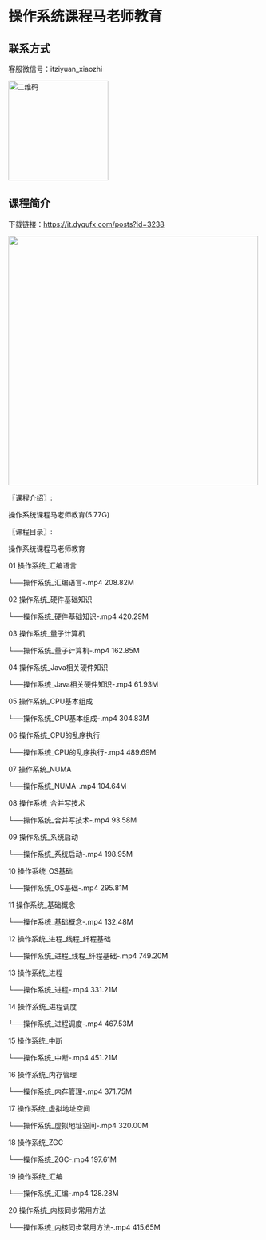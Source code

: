 # 操作系统课程马老师教育

## 联系方式

客服微信号：itziyuan_xiaozhi

<img src="https://ziyuanyun.oss-cn-guangzhou.aliyuncs.com/common/20240614073449/666b82192834a.jpg" width="200" height="200" alt="二维码">

## 课程简介

下载链接：https://it.dyqufx.com/posts?id=3238

<img src="https://ziyuanyun.oss-cn-guangzhou.aliyuncs.com/yun/20240515185059/6644939306c60.jpg" width="500" alt="">

  〖课程介绍〗:

 操作系统课程马老师教育(5.77G)

 〖课程目录〗:

 操作系统课程马老师教育



 01 操作系统_汇编语言

 └──操作系统_汇编语言-.mp4 208.82M

 02 操作系统_硬件基础知识

 └──操作系统_硬件基础知识-.mp4 420.29M

 03 操作系统_量子计算机

 └──操作系统_量子计算机-.mp4 162.85M

 04 操作系统_Java相关硬件知识

 └──操作系统_Java相关硬件知识-.mp4 61.93M

 05 操作系统_CPU基本组成

 └──操作系统_CPU基本组成-.mp4 304.83M

 06 操作系统_CPU的乱序执行

 └──操作系统_CPU的乱序执行-.mp4 489.69M

 07 操作系统_NUMA

 └──操作系统_NUMA-.mp4 104.64M

 08 操作系统_合并写技术

 └──操作系统_合并写技术-.mp4 93.58M

 09 操作系统_系统启动

 └──操作系统_系统启动-.mp4 198.95M

 10 操作系统_OS基础

 └──操作系统_OS基础-.mp4 295.81M

 11 操作系统_基础概念

 └──操作系统_基础概念-.mp4 132.48M

 12 操作系统_进程_线程_纤程基础

 └──操作系统_进程_线程_纤程基础-.mp4 749.20M

 13 操作系统_进程

 └──操作系统_进程-.mp4 331.21M

 14 操作系统_进程调度

 └──操作系统_进程调度-.mp4 467.53M

 15 操作系统_中断

 └──操作系统_中断-.mp4 451.21M

 16 操作系统_内存管理

 └──操作系统_内存管理-.mp4 371.75M

 17 操作系统_虚拟地址空间

 └──操作系统_虚拟地址空间-.mp4 320.00M

 18 操作系统_ZGC

 └──操作系统_ZGC-.mp4 197.61M

 19 操作系统_汇编

 └──操作系统_汇编-.mp4 128.28M

 20 操作系统_内核同步常用方法

 └──操作系统_内核同步常用方法-.mp4 415.65M

  